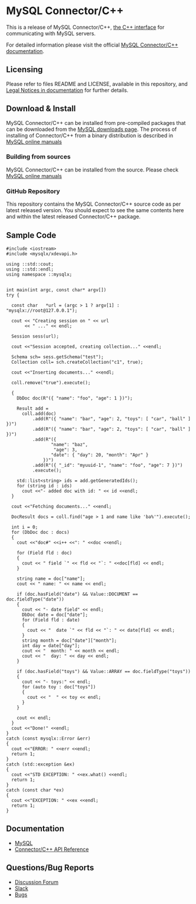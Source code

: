 # MySQL Connector/C++

This is a release of MySQL Connector/C++, [the C++ interface](https://dev.mysql.com/doc/dev/connector-cpp/8.0/) for communicating with MySQL servers.

For detailed information please visit the official [MySQL Connector/C++ documentation](https://dev.mysql.com/doc/dev/connector-cpp/8.0/).

## Licensing

Please refer to files README and LICENSE, available in this repository, and [Legal Notices in documentation](https://dev.mysql.com/doc/connector-cpp/8.0/en/preface.html) for further details.

## Download & Install

MySQL Connector/C++ can be installed from pre-compiled packages that can be downloaded from the [MySQL downloads page](https://dev.mysql.com/downloads/connector/cpp/).
The process of installing of Connector/C++ from a binary distribution is described in [MySQL online manuals](https://dev.mysql.com/doc/connector-cpp/8.0/en/connector-cpp-installation-binary.html)

### Building from sources

MySQL Connector/C++ can be installed from the source. Please check [MySQL online manuals](https://dev.mysql.com/doc/connector-cpp/8.0/en/connector-cpp-installation-source.html)

### GitHub Repository

This repository contains the MySQL Connector/C++ source code as per latest released version. You should expect to see the same contents here and within the latest released Connector/C++ package.

## Sample Code

```
#include <iostream>
#include <mysqlx/xdevapi.h>

using ::std::cout;
using ::std::endl;
using namespace ::mysqlx;


int main(int argc, const char* argv[])
try {

  const char   *url = (argc > 1 ? argv[1] : "mysqlx://root@127.0.0.1");

  cout << "Creating session on " << url
       << " ..." << endl;

  Session sess(url);

  cout <<"Session accepted, creating collection..." <<endl;

  Schema sch= sess.getSchema("test");
  Collection coll= sch.createCollection("c1", true);

  cout <<"Inserting documents..." <<endl;

  coll.remove("true").execute();

  {
    DbDoc doc(R"({ "name": "foo", "age": 1 })");

    Result add =
      coll.add(doc)
          .add(R"({ "name": "bar", "age": 2, "toys": [ "car", "ball" ] })")
          .add(R"({ "name": "bar", "age": 2, "toys": [ "car", "ball" ] })")
          .add(R"({
                 "name": "baz",
                  "age": 3,
                 "date": { "day": 20, "month": "Apr" }
              })")
          .add(R"({ "_id": "myuuid-1", "name": "foo", "age": 7 })")
          .execute();

    std::list<string> ids = add.getGeneratedIds();
    for (string id : ids)
      cout <<"- added doc with id: " << id <<endl;
  }

  cout <<"Fetching documents..." <<endl;

  DocResult docs = coll.find("age > 1 and name like 'ba%'").execute();

  int i = 0;
  for (DbDoc doc : docs)
  {
    cout <<"doc#" <<i++ <<": " <<doc <<endl;

    for (Field fld : doc)
    {
      cout << " field `" << fld << "`: " <<doc[fld] << endl;
    }

    string name = doc["name"];
    cout << " name: " << name << endl;

    if (doc.hasField("date") && Value::DOCUMENT == doc.fieldType("date"))
    {
      cout << "- date field" << endl;
      DbDoc date = doc["date"];
      for (Field fld : date)
      {
        cout << "  date `" << fld << "`: " << date[fld] << endl;
      }
      string month = doc["date"]["month"];
      int day = date["day"];
      cout << "  month: " << month << endl;
      cout << "  day: " << day << endl;
    }

    if (doc.hasField("toys") && Value::ARRAY == doc.fieldType("toys"))
    {
      cout << "- toys:" << endl;
      for (auto toy : doc["toys"])
      {
        cout << "  " << toy << endl;
      }
    }

    cout << endl;
  }
  cout <<"Done!" <<endl;
}
catch (const mysqlx::Error &err)
{
  cout <<"ERROR: " <<err <<endl;
  return 1;
}
catch (std::exception &ex)
{
  cout <<"STD EXCEPTION: " <<ex.what() <<endl;
  return 1;
}
catch (const char *ex)
{
  cout <<"EXCEPTION: " <<ex <<endl;
  return 1;
}

```

## Documentation

* [MySQL](http://www.mysql.com/)
* [Connector/C++ API Reference](https://dev.mysql.com/doc/dev/connector-cpp/8.0/)

## Questions/Bug Reports

* [Discussion Forum](https://forums.mysql.com/list.php?167)
* [Slack](https://mysqlcommunity.slack.com)
* [Bugs](https://bugs.mysql.com)
